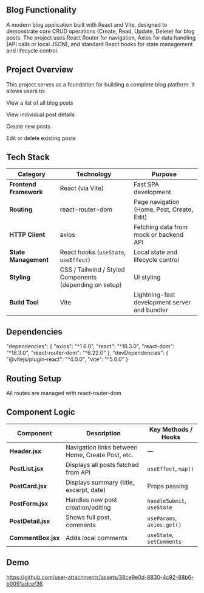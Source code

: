 ## Blog Functionality

A modern blog application built with React and Vite, designed to demonstrate core CRUD operations (Create, Read, Update, Delete) for blog posts. The project uses React Router for navigation, Axios for data handling (API calls or local JSON), and standard React hooks for state management and lifecycle control.

## Project Overview

This project serves as a foundation for building a complete blog platform. It allows users to:

View a list of all blog posts

View individual post details

Create new posts

Edit or delete existing posts

## Tech Stack

| Category               | Technology                                              | Purpose                                       |
| ---------------------- | ------------------------------------------------------- | --------------------------------------------- |
| **Frontend Framework** | React (via Vite)                                        | Fast SPA development                          |
| **Routing**            | react-router-dom                                        | Page navigation (Home, Post, Create, Edit)    |
| **HTTP Client**        | axios                                                   | Fetching data from mock or backend API        |
| **State Management**   | React hooks (`useState`, `useEffect`)                   | Local state and lifecycle control             |
| **Styling**            | CSS / Tailwind / Styled Components (depending on setup) | UI styling                                    |
| **Build Tool**         | Vite                                                    | Lightning-fast development server and bundler |



## Dependencies
"dependencies": {
  "axios": "^1.6.0",
  "react": "^18.3.0",
  "react-dom": "^18.3.0",
  "react-router-dom": "^6.22.0"
},
"devDependencies": {
  "@vitejs/plugin-react": "^4.0.0",
  "vite": "^5.0.0"
}

## Routing Setup

All routes are managed with react-router-dom


 ## Component Logic
 
| Component          | Description                                      | Key Methods / Hooks        |
| ------------------ | ------------------------------------------------ | -------------------------- |
| **Header.jsx**     | Navigation links between Home, Create Post, etc. | —                          |
| **PostList.jsx**   | Displays all posts fetched from API              | `useEffect`, `map()`       |
| **PostCard.jsx**   | Displays summary (title, excerpt, date)          | Props passing              |
| **PostForm.jsx**   | Handles new post creation/editing                | `handleSubmit`, `useState` |
| **PostDetail.jsx** | Shows full post, comments                        | `useParams`, `axios.get()` |
| **CommentBox.jsx** | Adds local comments                              | `useState`, `setComments`  |


## Demo


https://github.com/user-attachments/assets/38ce9e0d-8830-4c92-88b6-b0091adcef36



